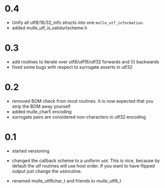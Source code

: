 # 0.4

* Unify all utf8/16/32_info structs into one `mulle_utf_information`.
* added mulle_utf_is_validurlscheme.h


# 0.3

* add routines to iterate over utf8/utf16/utf32 forwards and (!) backwards
* fixed some bugs with respect to surrogate asserts in utf32

# 0.2

* removed BOM check from most routines. It is now expected that you strip
  the BOM away yourself
* added mulle_char5 encoding 
* surrogate pairs are considered non-characters in utf32 encoding 


# 0.1

* started versioning

* changed the callback scheme to a uniform `add`. This is nice,
  because by default the utf routines will use host order. If you want
  to have flipped output just change the `add`routine.

* renamed mulle_utf8char_t and friends to mulle_utf8_t 
